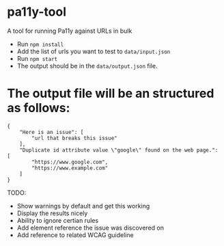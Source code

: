 # pa11y-tool

A tool for running Pa11y against URLs in bulk

-   Run `npm install`
-   Add the list of urls you want to test to `data/input.json`
-   Run `npm start`
-   The output should be in the `data/output.json` file.

# The output file will be an structured as follows:

```
{
    "Here is an issue": [
        "url that breaks this issue"
    ],
    "Duplicate id attribute value \"google\" found on the web page.": [
        "https://www.google.com",
        "https://www.example.com"
    ]
}
```

TODO:

-   Show warnings by default and get this working
-   Display the results nicely
-   Ability to ignore certian rules
-   Add element reference the issue was discovered on
-   Add reference to related WCAG guideline
